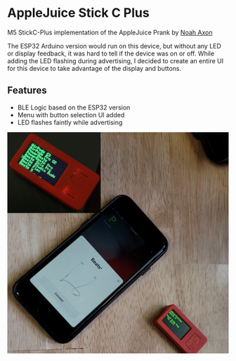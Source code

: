 # AppleJuice Stick C Plus
M5 StickC-Plus implementation of the AppleJuice Prank by [Noah Axon](https://github.com/n0xa) 

The ESP32 Arduino version would run on this device, but without any LED or display feedback, it was hard to tell if the device was on or off. While adding the LED flashing during advertising, I decided to create an entire UI for this device to take advantage of the display and buttons.

## Features
* BLE Logic based on the ESP32 version
* Menu with button selection UI added
* LED flashes faintly while advertising

![Demo](applejuice-stick-c-plus.png?raw=true "Title")